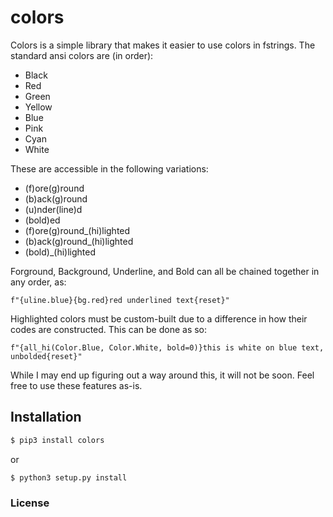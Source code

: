 # colors

Colors is a simple library that makes it easier to use colors in fstrings.
The standard ansi colors are (in order):

- Black
- Red
- Green
- Yellow
- Blue
- Pink
- Cyan
- White

These are accessible in the following variations:

- (f)ore(g)round
- (b)ack(g)round
- (u)nder(line)d
- (bold)ed
- (f)ore(g)round_(hi)lighted
- (b)ack(g)round_(hi)lighted
- (bold)_(hi)lighted

Forground, Background, Underline, and Bold can all be chained together in any order, as:

```python3
f"{uline.blue}{bg.red}red underlined text{reset}"
```

Highlighted colors must be custom-built due to a difference in how their codes are constructed.
This can be done as so:

```python3
f"{all_hi(Color.Blue, Color.White, bold=0)}this is white on blue text, unbolded{reset}"
```

While I may end up figuring out a way around this, it will not be soon. Feel free to use these features as-is.


## Installation
```sh
$ pip3 install colors
```

or

```sh
$ python3 setup.py install
```

### License

